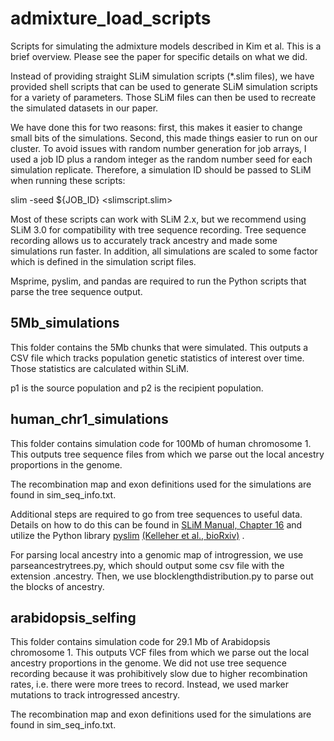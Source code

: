 # admixture_load_scripts
Scripts for simulating the admixture models described in Kim et al. This is a brief overview. Please see the paper for specific details on what we did.

Instead of providing straight SLiM simulation scripts (*.slim files), we have provided shell scripts that can be used to generate SLiM simulation scripts for a variety of parameters. Those SLiM files can then be used to recreate the simulated datasets in our paper.

We have done this for two reasons: first, this makes it easier to change small bits of the simulations. Second, this made things easier to run on our cluster. To avoid issues with random number generation for job arrays, I used a job ID plus a random integer as the random number seed for each simulation replicate. Therefore, a simulation ID should be passed to SLiM when running these scripts:

slim -seed ${JOB_ID} <slimscript.slim>

Most of these scripts can work with SLiM 2.x, but we recommend using SLiM 3.0 for compatibility with tree sequence recording. Tree sequence recording allows us to accurately track ancestry and made some simulations run faster. In addition, all simulations are scaled to some factor which is defined in the simulation script files.

Msprime, pyslim, and pandas are required to run the Python scripts that parse the tree sequence output.

## 5Mb_simulations

This folder contains the 5Mb chunks that were simulated. This outputs a CSV file which tracks population genetic statistics of interest over time. Those statistics are calculated within SLiM.

p1 is the source population and p2 is the recipient population.

## human_chr1_simulations

This folder contains simulation code for 100Mb of human chromosome 1. This outputs tree sequence files from which we parse out the local ancestry proportions in the genome.

The recombination map and exon definitions used for the simulations are found in sim_seq_info.txt.

Additional steps are required to go from tree sequences to useful data. Details on how to do this can be found in [SLiM Manual, Chapter 16](http://benhaller.com/slim/SLiM_Manual.pdf) and utilize the Python library [pyslim](https://github.com/tskit-dev/pyslim) [(Kelleher et al., bioRxiv)](https://www.biorxiv.org/content/early/2018/06/07/248500) . 

For parsing local ancestry into a genomic map of introgression, we use parseancestrytrees.py, which should output some csv file with the extension .ancestry. Then, we use blocklengthdistribution.py to parse out the blocks of ancestry.

## arabidopsis_selfing

This folder contains simulation code for 29.1 Mb of Arabidopsis chromosome 1. This outputs VCF files from which we parse out the local ancestry proportions in the genome. We did not use tree sequence recording because it was prohibitively slow due to higher recombination rates, i.e. there were more trees to record. Instead, we used marker mutations to track introgressed ancestry.

The recombination map and exon definitions used for the simulations are found in sim_seq_info.txt.